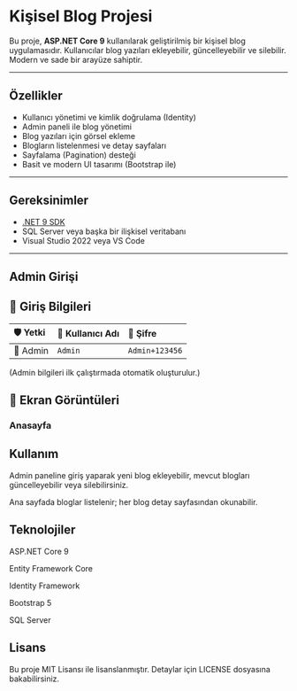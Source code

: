 # Kişisel Blog Projesi

Bu proje, **ASP.NET Core 9** kullanılarak geliştirilmiş bir kişisel blog uygulamasıdır. Kullanıcılar blog yazıları ekleyebilir, güncelleyebilir ve silebilir. Modern ve sade bir arayüze sahiptir.

---

## Özellikler

- Kullanıcı yönetimi ve kimlik doğrulama (Identity)
- Admin paneli ile blog yönetimi
- Blog yazıları için görsel ekleme
- Blogların listelenmesi ve detay sayfaları
- Sayfalama (Pagination) desteği
- Basit ve modern UI tasarımı (Bootstrap ile)

---

## Gereksinimler

- [.NET 9 SDK](https://dotnet.microsoft.com/en-us/download/dotnet/9.0)
- SQL Server veya başka bir ilişkisel veritabanı
- Visual Studio 2022 veya VS Code

---

## Admin Girişi

## 🔐 Giriş Bilgileri

| 🛡️ Yetki | 👤 Kullanıcı Adı | 🔑 Şifre |
|:------------|:----------------|:-----------|
| 👑 Admin     | `Admin`         | `Admin+123456`     |

(Admin bilgileri ilk çalıştırmada otomatik oluşturulur.)

## 📸 Ekran Görüntüleri

### Anasayfa

## Kullanım

Admin paneline giriş yaparak yeni blog ekleyebilir, mevcut blogları güncelleyebilir veya silebilirsiniz.

Ana sayfada bloglar listelenir; her blog detay sayfasından okunabilir.

## Teknolojiler

ASP.NET Core 9

Entity Framework Core

Identity Framework

Bootstrap 5

SQL Server

## Lisans

Bu proje MIT Lisansı ile lisanslanmıştır. Detaylar için LICENSE dosyasına bakabilirsiniz.
